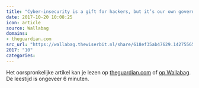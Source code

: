 ```yaml
---
title: "Cyber-insecurity is a gift for hackers, but it’s our own governments that create it"
date: 2017-10-20 10:08:25
icon: article
source: Wallabag
domains:
- theguardian.com
src_url: "https://wallabag.thewiserbit.nl/share/618ef35ab47629.14275565"
2017: "10"
categories:
---
```

Het oorspronkelijke artikel kan je lezen op [theguardian.com](https://www.theguardian.com/technology/2017/may/06/cyber-insecurity-hackers-data-theft-protection) of [op Wallabag](https://wallabag.thewiserbit.nl/share/618ef35ab47629.14275565). De leestijd is ongeveer 6 minuten.